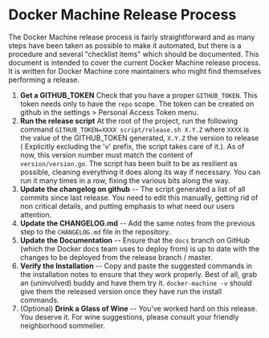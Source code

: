 <!--[metadata]>
+++
draft=true
+++
<![end-metadata]-->

# Docker Machine Release Process

The Docker Machine release process is fairly straightforward and as many steps
have been taken as possible to make it automated, but there is a procedure and
several "checklist items" which should be documented.  This document is intended
to cover the current Docker Machine release process.  It is written for Docker
Machine core maintainers who might find themselves performing a release.

1.  **Get a GITHUB_TOKEN** Check that you have a proper `GITHUB_TOKEN`. This
    token needs only to have the `repo` scope. The token can be created on github
    in the settings > Personal Access Token menu.
2.  **Run the release script** At the root of the project, run the following
    command `GITHUB_TOKEN=XXXX script/release.sh X.Y.Z` where `XXXX` is the
    value of the GITHUB_TOKEN generated, `X.Y.Z` the version to release
    ( Explicitly excluding the 'v' prefix, the script takes care of it.). As of
    now, this version number must match the content of `version/version.go`. The
    script has been built to be as resilient as possible, cleaning everything
    it does along its way if necessary. You can run it many times in a row,
    fixing the various bits along the way.
3.  **Update the changelog on github** -- The script generated a list of all
    commits since last release. You need to edit this manually, getting rid of
    non critical details, and putting emphasis to what need our users attention.
4.  **Update the CHANGELOG.md** -- Add the same notes from the previous step to
    the `CHANGELOG.md` file in the repository.
5.  **Update the Documentation** -- Ensure that the `docs` branch on GitHub
    (which the Docker docs team uses to deploy from) is up to date with the
    changes to be deployed from the release branch / master.
6.  **Verify the Installation** -- Copy and paste the suggested commands in the
    installation notes to ensure that they work properly.  Best of all, grab an
    (uninvolved) buddy and have them try it.  `docker-machine -v` should give
    them the released version once they have run the install commands.
7.  (Optional) **Drink a Glass of Wine** -- You've worked hard on this release.
    You deserve it.  For wine suggestions, please consult your friendly
    neighborhood sommelier.

